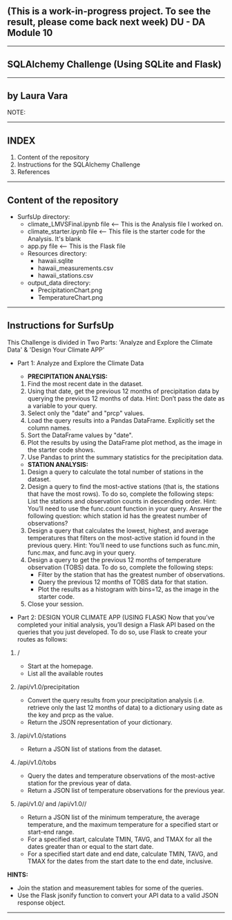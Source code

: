 (This is a work-in-progress project. To see the result, please come back next week)
DU - DA Module 10
--------------------------------
--------------------------------
SQLAlchemy Challenge (Using SQLite and Flask)
--------------------------------
--------------------------------
by Laura Vara
--------------------------------
NOTE: 

---------------------------------
INDEX
---------------------------------
1. Content of the repository
2. Instructions for the SQLAlchemy Challenge
3. References

---------------------------------
Content of the repository
---------------------------------
- SurfsUp directory:
    - climate_LMVSFinal.ipynb file <-- This is the Analysis file I worked on.
    - climate_starter.ipynb file <-- This file is the starter code for the Analysis. It's blank
    - app.py file <-- This is the Flask file
    - Resources directory:
      - hawaii.sqlite
      - hawaii_measurements.csv
      - hawaii_stations.csv
    - output_data directory:
      - PrecipitationChart.png
      - TemperatureChart.png

----------------------------------
Instructions for SurfsUp
----------------------------------
This Challenge is divided in Two Parts: 'Analyze and Explore the Climate Data' & 'Design Your Climate APP'
- Part 1: Analyze and Explore the Climate Data
    - **PRECIPITATION ANALYSIS:**
    1. Find the most recent date in the dataset.
    2. Using that date, get the previous 12 months of precipitation data by querying the previous 12 months of data.
Hint: Don’t pass the date as a variable to your query.
    3. Select only the "date" and "prcp" values.
    4. Load the query results into a Pandas DataFrame. Explicitly set the column names.
    5. Sort the DataFrame values by "date".
    6. Plot the results by using the DataFrame plot method, as the image in the starter code shows.
    7. Use Pandas to print the summary statistics for the precipitation data.

    - **STATION ANALYSIS:**
    1. Design a query to calculate the total number of stations in the dataset.
    2. Design a query to find the most-active stations (that is, the stations that have the most rows). To do so, complete the following steps:
List the stations and observation counts in descending order.
Hint: You’ll need to use the func.count function in your query.
Answer the following question: which station id has the greatest number of observations?
    3. Design a query that calculates the lowest, highest, and average temperatures that filters on the most-active station id found in the previous query.
Hint: You’ll need to use functions such as func.min, func.max, and func.avg in your query.
    4. Design a query to get the previous 12 months of temperature observation (TOBS) data. To do so, complete the following steps:
        * Filter by the station that has the greatest number of observations.
        * Query the previous 12 months of TOBS data for that station.
        * Plot the results as a histogram with bins=12, as the image in the starter code.
    5. Close your session.
  
* Part 2: DESIGN YOUR CLIMATE APP  (USING FLASK)
Now that you’ve completed your initial analysis, you’ll design a Flask API based on the queries that you just developed. To do so, use Flask to create your routes as follows:

1. /
    * Start at the homepage.
    * List all the available routes

2. /api/v1.0/precipitation
    * Convert the query results from your precipitation analysis (i.e. retrieve only the last 12 months of data) to a dictionary using date as the key and prcp as the value.
    * Return the JSON representation of your dictionary.

3. /api/v1.0/stations
    * Return a JSON list of stations from the dataset.

4. /api/v1.0/tobs
    * Query the dates and temperature observations of the most-active station for the previous year of data.
    * Return a JSON list of temperature observations for the previous year.

5. /api/v1.0/<start> and /api/v1.0/<start>/<end>
    * Return a JSON list of the minimum temperature, the average temperature, and the maximum temperature for a specified start or start-end range.
    * For a specified start, calculate TMIN, TAVG, and TMAX for all the dates greater than or equal to the start date.
    * For a specified start date and end date, calculate TMIN, TAVG, and TMAX for the dates from the start date to the end date, inclusive.

**HINTS:** 
- Join the station and measurement tables for some of the queries.
- Use the Flask jsonify function to convert your API data to a valid JSON response object.
----------------------------------------
